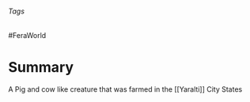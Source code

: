 ###### Tags

#FeraWorld

# Summary
A Pig and cow like creature that was farmed in the [[Yaralti]] City States
